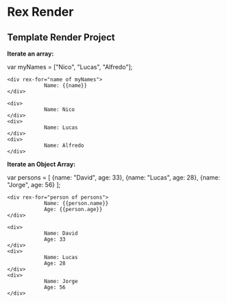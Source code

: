 # Rex Render
## Template Render Project

**Iterate an array:** 

var myNames = ["Nico", "Lucas", "Alfredo"];

```
<div rex-for="name of myNames">
            Name: {{name}}
</div>
```

```
<div>
            Name: Nico
</div>
<div>
            Name: Lucas
</div>
<div>
            Name: Alfredo
</div>
```

**Iterate an Object Array:** 

var persons = [
    {name: "David", age: 33},
    {name: "Lucas", age: 28},
    {name: "Jorge", age: 56}
];

```
<div rex-for="person of persons">
            Name: {{person.name}}
            Age: {{person.age}}
</div>
```

```
<div>
            Name: David
            Age: 33
</div>
<div>
            Name: Lucas
            Age: 28
</div>
<div>
            Name: Jorge
            Age: 56
</div>
```